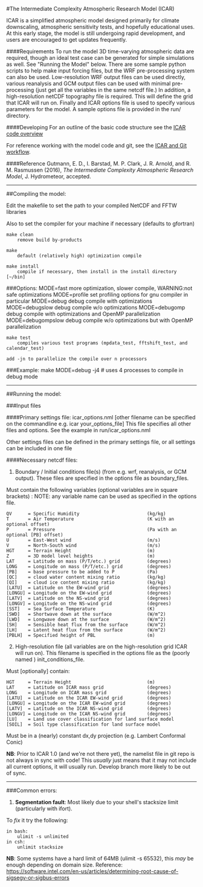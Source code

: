#The Intermediate Complexity Atmospheric Research Model (ICAR)

ICAR is a simplified atmospheric model designed primarily for climate downscaling, atmospheric sensitivity tests, and hopefully educational uses. At this early stage, the model is still undergoing rapid development, and users are encouraged to get updates frequently. 

####Requirements
To run the model 3D time-varying atmospheric data are required, though an ideal test case can be generated for simple simulations as well.  See "Running the Model" below. There are some sample python scripts to help make input forcing files, but the WRF pre-processing system can also be used.  Low-resolution WRF output files can be used directly, various reanalysis and GCM output files can be used with minimal pre-processing (just get all the variables in the same netcdf file.)  In addition, a high-resolution netCDF topography file is required.  This will define the grid that ICAR will run on.  Finally and ICAR options file is used to specify various parameters for the model.  A sample options file is provided in the run/ directory. 

####Developing
For an outline of the basic code structure see the [ICAR code overview](https://github.com/NCAR/icar/blob/develop/docs/icar_code_overview.md)

For reference working with the model code and git, see the [ICAR and Git workflow](https://github.com/NCAR/icar/blob/develop/docs/howto/icar_and_git_howto.md). 

####Reference
Gutmann, E. D., I. Barstad, M. P. Clark, J. R. Arnold, and R. M. Rasmussen (2016), *The Intermediate Complexity Atmospheric Research Model*, J. Hydrometeor, accepted.

---------------------------------------------------------------------------------
##Compiling the model: 
    
Edit the makefile to set the path to your compiled NetCDF and FFTW libraries
    
Also to set the compiler for your machine if necessary (defaults to gfortran)
    
    make clean
        remove build by-products
        
    make
        default (relatively high) optimization compile 
    
    make install
        compile if necessary, then install in the install directory [~/bin]
    
###Options: 
    MODE=fast           more optimization, slower compile, WARNING:not safe optimizations
    MODE=profile        set profiling options for gnu compiler in particular
    MODE=debug          debug compile with optimizations
    MODE=debugslow      debug compile w/o optimizations
    MODE=debugomp       debug compile with optimizations and OpenMP parallelization
    MODE=debugompslow   debug compile w/o optimizations but with OpenMP parallelization

    make test
        compiles various test programs (mpdata_test, fftshift_test, and calendar_test)
    
    add -jn to parallelize the compile over n processors 
    
###Example:
    make MODE=debug -j4  # uses 4 processes to compile in debug mode

---------------------------------------------------------------------------------
##Running the model: 

###Input files

####Primary settings file:
icar\_options.nml [other filename can be specified on the commandline e.g. icar your\_options\_file]
        This file specifies all other files and options.  See the example in run/icar\_options.nml

Other settings files can be defined in the primary settings file, or all settings can be included in one file
    
####Necessary netcdf files: 

1) Boundary / Initial conditions file(s) (from e.g. wrf, reanalysis, or GCM output).  These files are specified in the options file as boundary\_files. 

Must contain the following variables (optional variables are in square brackets) :
NOTE: any variable name can be used as specified in the options file. 

    QV      = Specific Humidity                         (kg/kg)
    T       = Air Temperature                           (K with an optional offset)
    P       = Pressure                                  (Pa with an optional [PB] offset)
    U       = East-West wind                            (m/s)
    V       = North-South wind                          (m/s)
    HGT     = Terrain Height                            (m)
    Z       = 3D model level heights                    (m)
    LAT     = Latitude on mass (P/T/etc.) grid          (degrees)
    LONG    = Longitude on mass (P/T/etc.) grid         (degrees)
    [PB]    = base pressure to be added to P            (Pa)
    [QC]    = cloud water content mixing ratio          (kg/kg)
    [QI]    = cloud ice content mixing ratio            (kg/kg)
    [LATU]  = Latitude on the EW-wind grid              (degrees)
    [LONGU] = Longitude on the EW-wind grid             (degrees)
    [LATV]  = Latitude on the NS-wind grid              (degrees)
    [LONGV] = Longitude on the NS-wind grid             (degrees)
    [SST]   = Sea Surface Temperature                   (K)
    [SWD]   = Shortwave down at the surface             (W/m^2)
    [LWD]   = Longwave down at the surface              (W/m^2)
    [SH]    = Sensible heat flux from the surface       (W/m^2)
    [LH]    = Latent heat flux from the surface         (W/m^2)
    [PBLH]  = Specified height of PBL                   (m)

2) High-resolution file (all variables are on the high-resolution grid ICAR will run on).  This filename is specified in the options file as the (poorly named ) init\_conditions\_file. 

Must [optionally] contain:

    HGT     = Terrain Height                            (m)
    LAT     = Latitude on ICAR mass grid                (degrees)
    LONG    = Longitude on ICAR mass grid               (degrees)
    [LATU]  = Latitude on the ICAR EW-wind grid         (degrees)
    [LONGU] = Longitude on the ICAR EW-wind grid        (degrees)
    [LATV]  = Latitude on the ICAR NS-wind grid         (degrees)
    [LONGV] = Longitude on the ICAR NS-wind grid        (degrees)
    [LU]    = Land use cover classification for land surface model
    [SOIL]  = Soil type classification for land surface model

Must be in a (nearly) constant dx,dy projection (e.g. Lambert Conformal Conic)
            
**NB**: Prior to ICAR 1.0 (and we're not there yet), the namelist file in git repo is not always in sync with code! This *usually* just means that it may not include all current options, it will usually run. Develop branch more likely to be out of sync. 

---------------------------------------------------------------------------------
###Common errors:

1) **Segmentation fault**:
    Most likely due to your shell's stacksize limit (particularly with ifort). 
    
To *fix* it try the following: 

    in bash:
        ulimit -s unlimited
    in csh: 
        unlimit stacksize
        
**NB**: Some systems have a hard limit of 64MB (ulimit -s 65532), this *may* be enough depending on domain size. 
Reference: https://software.intel.com/en-us/articles/determining-root-cause-of-sigsegv-or-sigbus-errors
